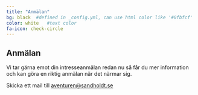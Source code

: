 ```yaml
---
title: "Anmälan"
bg: black  #defined in _config.yml, can use html color like '#0fbfcf'
color: white   #text color
fa-icon: check-circle
---
```


## Anmälan

Vi tar gärna emot din intresseanmälan redan nu så får du mer information och kan göra
en riktig anmälan när det närmar sig.

Skicka ett mail till 
<a href="mailto:aventuren@sandholdt.se?subject=Intressenanmälan">aventuren@sandholdt.se</a>
